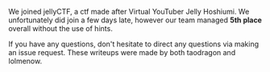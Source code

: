 We joined jellyCTF, a ctf made after Virtual YouTuber Jelly Hoshiumi. We unfortunately did join a few days late, however our team managed **5th place** overall without the use of hints.

If you have any questions, don't hesitate to direct any questions via making an issue request. These writeups were made by both taodragon and lolmenow.
